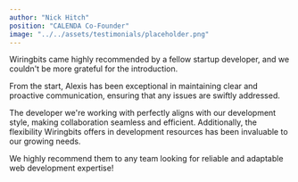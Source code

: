 ```yaml
---
author: "Nick Hitch"
position: "CALENDA Co-Founder"
image: "../../assets/testimonials/placeholder.png"
---
```


Wiringbits came highly recommended by a fellow startup developer, and we couldn't be more grateful for the introduction.

From the start, Alexis has been exceptional in maintaining clear and proactive communication, ensuring that any issues are swiftly addressed.

The developer we're working with perfectly aligns with our development style, making collaboration seamless and efficient. Additionally, the flexibility Wiringbits offers in development resources has been invaluable to our growing needs.

We highly recommend them to any team looking for reliable and adaptable web development expertise!
